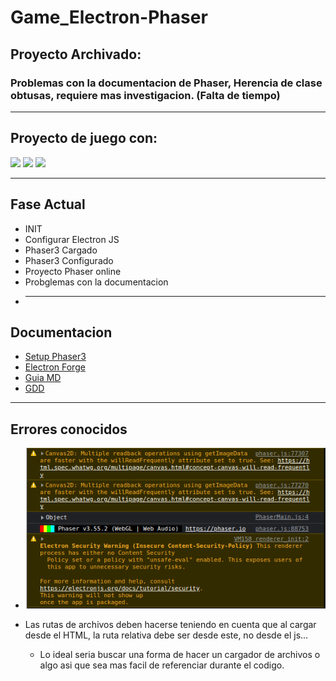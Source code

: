 # Game_Electron-Phaser

## Proyecto Archivado:

### Problemas con la documentacion de Phaser, Herencia de clase obtusas, requiere mas investigacion. (Falta de tiempo)

---

## Proyecto de juego con:

![](https://upload.wikimedia.org/wikipedia/commons/9/91/Electron_Software_Framework_Logo.svg)
![](https://jaki-jezyk-programowania.pl/img/technologies/phaser.png)
![](https://camo.githubusercontent.com/6ed9c2c50ea2a6dc8fa23f8f41fcb98aebf2b0eb4e816c7c85247280331bd4fa/68747470733a2f2f796f67656e6472612e6d652f323031372f30372f32302f6d6967726174696f6e2d6d616e69612f68746d6c2d6a732d6373732e706e67)

---

## Fase Actual

- INIT
- Configurar Electron JS
- Phaser3 Cargado
- Phaser3 Configurado
- Proyecto Phaser online
- Probglemas con la documentacion
- ***

## Documentacion

- [Setup Phaser3](https://storage.googleapis.com/assets.ourcade.co/books/Infinite_Jumper_Phaser3_Modern_JavaScript.pdf?ck_subscriber_id=2069688351)
- [Electron Forge](https://www.electronforge.io/)
- [Guia MD](https://github.com/adam-p/markdown-here/wiki/Markdown-Cheatsheet)
- [GDD](https://www.figma.com/file/BbPybFKTaRKF4kqJK1eaTB/GDD?node-id=0%3A1&t=q5YVdGGZs2QbXo3I-1)

---

## Errores conocidos

- ![](./WarningsSnpashot/Screenshot%20from%202023-02-27%2009-17-58.png)

- Las rutas de archivos deben hacerse teniendo en cuenta que al cargar desde el HTML, la ruta relativa debe ser desde este, no desde el js...
  - Lo ideal seria buscar una forma de hacer un cargador de archivos o algo asi que sea mas facil de referenciar durante el codigo.
